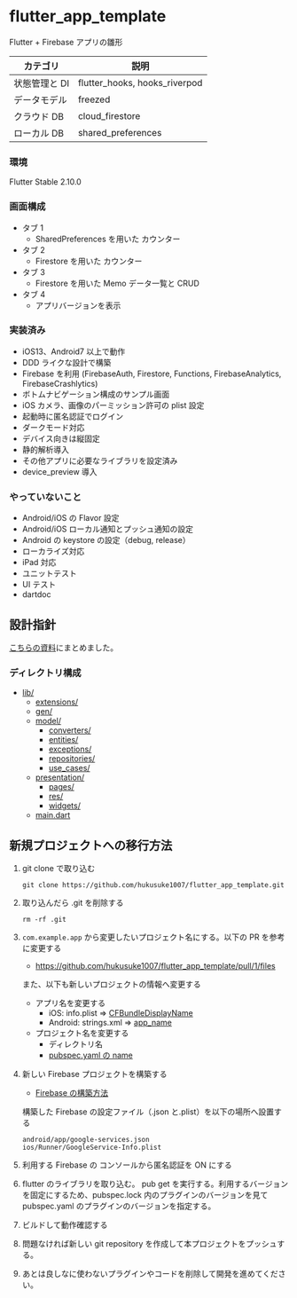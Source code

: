 # flutter_app_template

Flutter + Firebase アプリの雛形

| カテゴリ      | 説明                          |
| ------------- | ----------------------------- |
| 状態管理と DI | flutter_hooks, hooks_riverpod |
| データモデル  | freezed                       |
| クラウド DB   | cloud_firestore               |
| ローカル DB   | shared_preferences            |

### 環境

Flutter Stable 2.10.0

### 画面構成

- タブ 1
  - SharedPreferences を用いた カウンター
- タブ 2
  - Firestore を用いた カウンター
- タブ 3
  - Firestore を用いた Memo データ一覧と CRUD
- タブ 4
  - アプリバージョンを表示

### 実装済み

- iOS13、Android7 以上で動作
- DDD ライクな設計で構築
- Firebase を利用 (FirebaseAuth, Firestore, Functions, FirebaseAnalytics, FirebaseCrashlytics)
- ボトムナビゲーション構成のサンプル画面
- iOS カメラ、画像のパーミッション許可の plist 設定
- 起動時に匿名認証でログイン
- ダークモード対応
- デバイス向きは縦固定
- 静的解析導入
- その他アプリに必要なライブラリを設定済み
- device_preview 導入

### やっていないこと

- Android/iOS の Flavor 設定
- Android/iOS ローカル通知とプッシュ通知の設定
- Android の keystore の設定（debug, release）
- ローカライズ対応
- iPad 対応
- ユニットテスト
- UI テスト
- dartdoc

## 設計指針

[こちらの資料](https://docs.google.com/presentation/d/19XERQBG-aWWD7R5NEJCyS8VXSeUL9KTENOe0ChYz_1M)にまとめました。

### ディレクトリ構成

- [lib/](./lib)
  - [extensions/](./lib/extensions)
  - [gen/](./lib/gen)
  - [model/](./lib/model)
    - [converters/](./lib/model/converters)
    - [entities/](./lib/model/entities)
    - [exceptions/](./lib/model/exceptions)
    - [repositories/](./lib/model/repositories)
    - [use_cases/](./lib/model/use_cases)
  - [presentation/](./lib/presentation)
    - [pages/](./lib/presentation/pages)
    - [res/](./lib/presentation/res)
    - [widgets/](./lib/presentation/widgets)
  - [main.dart](./lib/main.dart)

## 新規プロジェクトへの移行方法

1. git clone で取り込む

   ```
   git clone https://github.com/hukusuke1007/flutter_app_template.git
   ```

2. 取り込んだら .git を削除する

   ```
   rm -rf .git
   ```

3. `com.example.app` から変更したいプロジェクト名にする。以下の PR を参考に変更する

   - https://github.com/hukusuke1007/flutter_app_template/pull/1/files

   また、以下も新しいプロジェクトの情報へ変更する

   - アプリ名を変更する
     - iOS: info.plist => [CFBundleDisplayName](https://github.com/hukusuke1007/flutter_app_template/blob/main/ios/Runner/Info.plist#L16)
     - Android: strings.xml => [app_name](https://github.com/hukusuke1007/flutter_app_template/blob/main/android/app/src/main/res/values/strings.xml#L3)
   - プロジェクト名を変更する
     - ディレクトリ名
     - [pubspec.yaml の name](https://github.com/hukusuke1007/flutter_app_template/blob/main/pubspec.yaml#L1)

4. 新しい Firebase プロジェクトを構築する

   - [Firebase の構築方法](https://firebase.flutter.dev/docs/overview)

   構築した Firebase の設定ファイル（.json と.plist）を以下の場所へ設置する

   ```
   android/app/google-services.json
   ios/Runner/GoogleService-Info.plist
   ```

5. 利用する Firebase の コンソールから匿名認証を ON にする

6. flutter のライブラリを取り込む。 pub get を実行する。利用するバージョンを固定にするため、pubspec.lock 内のプラグインのバージョンを見て pubspec.yaml のプラグインのバージョンを指定する。

7. ビルドして動作確認する

8. 問題なければ新しい git repository を作成して本プロジェクトをプッシュする。

9. あとは良しなに使わないプラグインやコードを削除して開発を進めてください。
